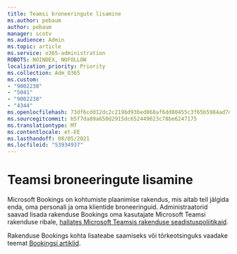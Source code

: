 ```yaml
---
title: Teamsi broneeringute lisamine
ms.author: pebaum
author: pebaum
manager: scotv
ms.audience: Admin
ms.topic: article
ms.service: o365-administration
ROBOTS: NOINDEX, NOFOLLOW
localization_priority: Priority
ms.collection: Adm_O365
ms.custom:
- "9002238"
- "5041"
- "9002238"
- "4344"
ms.openlocfilehash: 73df6cdd12dc2c219bd93bed868af6dd80455c3f65b5984ad7dbc65682b54bf2
ms.sourcegitcommit: b5f7da89a650d2915dc652449623c78be6247175
ms.translationtype: MT
ms.contentlocale: et-EE
ms.lasthandoff: 08/05/2021
ms.locfileid: "53934937"
---
```

# <a name="adding-bookings-to-teams"></a>Teamsi broneeringute lisamine

Microsoft Bookings on kohtumiste plaanimise rakendus, mis aitab teil jälgida enda, oma personali ja oma klientide broneeringuid. Administraatorid saavad lisada rakenduse Bookings oma kasutajate Microsoft Teamsi rakenduse ribale, [hallates Microsoft Teamsis rakenduse seadistuspoliitikaid](https://docs.microsoft.com/microsoftteams/teams-app-setup-policies).

Rakenduse Bookings kohta lisateabe saamiseks või tõrkeotsinguks vaadake teemat [Bookingsi artiklid](https://docs.microsoft.com/microsoft-365/bookings/bookings-faq).
